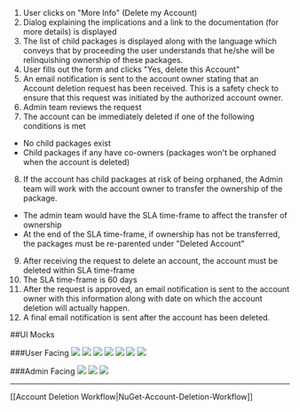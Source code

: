 1. User clicks on "More Info" (Delete my Account)
2. Dialog explaining the implications and a link to the documentation (for more details) is displayed
3. The list of child packages is displayed along with the language which conveys that by proceeding the user understands that he/she will be relinquishing ownership of these packages.
4. User fills out the form and clicks "Yes, delete this Account"
5. An email notification is sent to the account owner stating that an Account deletion request has been received. This is a safety check to ensure that this request was initiated by the authorized account owner.
6. Admin team reviews the request
7. The account can be immediately deleted if one of the following conditions is met
 * No child packages exist
 * Child packages if any have co-owners (packages won't be orphaned when the account is deleted)
8. If the account has child packages at risk of being orphaned, the Admin team will work with the account owner to transfer the ownership of the package.
 * The admin team would have the SLA time-frame to affect the transfer of ownership
 * At the end of the SLA time-frame, if ownership has not be transferred, the packages must be re-parented under "Deleted Account"
9. After receiving the request to delete an account, the account must be deleted within SLA time-frame
10. The SLA time-frame is 60 days 
11. After the request is approved, an email notification is sent to the account owner with this information along with date on which the account deletion will actually happen.
12. A final email notification is sent after the account has been deleted.

##UI Mocks

###User Facing
![](https://github.com/NuGet/Home/blob/dev/resources/AccountDeletionWorkflow/Slide2.PNG?raw=true)
![](https://github.com/NuGet/Home/blob/dev/resources/AccountDeletionWorkflow/Slide3.PNG?raw=true)
![](https://github.com/NuGet/Home/blob/dev/resources/AccountDeletionWorkflow/Slide4.PNG?raw=true)
![](https://github.com/NuGet/Home/blob/dev/resources/AccountDeletionWorkflow/Slide5.PNG?raw=true)
![](https://github.com/NuGet/Home/blob/dev/resources/AccountDeletionWorkflow/Slide6.PNG?raw=true)
![](https://github.com/NuGet/Home/blob/dev/resources/AccountDeletionWorkflow/Slide7.PNG?raw=true)
![](https://github.com/NuGet/Home/blob/dev/resources/AccountDeletionWorkflow/Slide8.PNG?raw=true)

###Admin Facing
![](https://github.com/NuGet/Home/blob/dev/resources/AccountDeletionWorkflow/Slide9.1.PNG?raw=true)
![](https://github.com/NuGet/Home/blob/dev/resources/AccountDeletionWorkflow/Slide9.2.PNG?raw=true)
![](https://github.com/NuGet/Home/blob/dev/resources/AccountDeletionWorkflow/Slide10.PNG?raw=true)

***
[[Account Deletion Workflow|NuGet-Account-Deletion-Workflow]]
 
